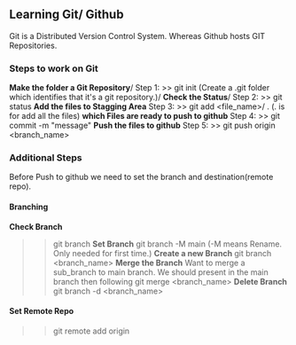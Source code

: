 ## Learning Git/ Github ##
Git is a Distributed Version Control System. Whereas Github hosts GIT Repositories.
### Steps to work on Git ###
**Make the folder a Git Repository**/
Step 1: >> git init (Create a .git folder which identifies that it's a git repository.)/
**Check the Status**/
Step 2: >> git status
**Add the files to Stagging Area**
Step 3: >> git add <file_name>/ . (. is for add all the files)
**which Files are ready to push to github**
Step 4: >> git commit -m "message"
**Push the files to github**
Step 5: >> git push origin <branch_name>

### Additional Steps ###
Before Push to github we need to set the branch and destination(remote repo).
#### Branching ####
**Check Branch**
>> git branch
**Set Branch**
>> git branch -M main (-M means Rename. Only needed for first time.)
**Create a new Branch**
>> git branch <branch_name>
**Merge the Branch**
Want to merge a sub_branch to main branch.
We should present in the main branch then following
>> git merge <branch_name>
**Delete Branch**
>> git branch -d <branch_name>
#### Set Remote Repo ####
>> git remote add origin <url>